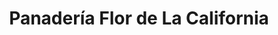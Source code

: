 ---
title: "Panadería Flor de La California"
url: /caracas/panaderia-flor-de-la-california/
shop: panadería
---